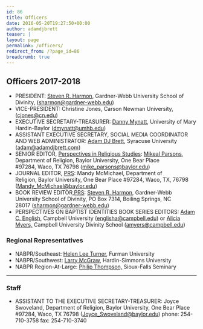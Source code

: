 ```yaml
---
id: 86
title: Officers
date: 2016-05-20T19:27:50+00:00
author: adamdjbrett
teaser: |
layout: page
permalink: /officers/
redirect_from: /?page_id=86
breadcrumb: true
---
```

## Officers 2017-2018

  * PRESIDENT: [Steven R. Harmon](http://www.gardner-webb.edu/academic-programs-and-resources/colleges-and-schools/divinity/about/faculty-and-staff/steven-harmon/index), Gardner-Webb University School of Divinity, (<sharmon@gardner-webb.edu>)
  * VICE-PRESIDENT: Christine Jones, Carson Newman University, (<cjones@cn.edu>)
  * EXECUTIVE SECRETARY-TREASURER: [Danny Mynatt](http://hr.umhb.edu/profile/Mynatt/Daniel), University of Mary Hardin-Baylor (<dmynatt@umhb.edu>)
  * ASSISTANT EXECUTIVE SECRETARY, SOCIAL MEDIA COORDINATOR AND WEB ADMINISTRATOR: [Adam DJ Brett](http://adamdjbrett.com), Syracuse University (<adam@adamdjbrett.com>)
  * SENIOR EDITOR, [Perspectives in Religious Studies](http://baylor.edu/prs): [Mikeal Parsons](http://www.baylor.edu/religion/index.php?id=931782), Department of Religion, Baylor University, One Bear Place #97284, Waco, TX 76798 (<mike_parsons@baylor.edu>)
  * JOURNAL EDITOR, [PRS](http://baylor.edu/prs): Mandy McMichael, Department of Religion, Baylor University, One Bear Place #97284, Waco, TX, 76798 (<Mandy_McMichael@baylor.edu>)
  * BOOK REVIEW EDITOR,[PRS](http://baylor.edu/prs/): [Steven R. Harmon](http://www.gardner-webb.edu/academic-programs-and-resources/colleges-and-schools/divinity/about/faculty-and-staff/steven-harmon/index), Gardner-Webb University School of Divinity, PO Box 7314, Boiling Springs, NC 28017 (<sharmon@gardner-webb.edu>)
  * PERSPECTIVES ON BAPTIST IDENTITIES BOOK SERIES EDITORS: [Adam C. English](http://www.campbell.edu/artsandsciences/religion-and-philosophy/faculty-and-staff/), Campbell University (<englisha@campbell.edu>) or [Alicia Myers,](http://divinity.campbell.edu/Academics/FacultyStaff/DrAliciaMyers.aspx) Campbell University Divinity School (<amyers@campbell.edu>)

### Regional Representatives

  * NABPR/Southeast: [Helen Lee Turner](http://www.furman.edu/academics/Religion/Meet-Our-Faculty/Pages/default.aspx), Furman University
  * NABPR/Southwest: [Larry McGraw](https://www.hsutx.edu/faculty-profile/logsdon/mcgraw-larry/), Hardin-Simmons University
  * NABPR Region-At-Large: [Philip Thompson,](https://sfseminary.edu/about-the-seminary/faculty-and-staff/philip-thompson/) Sioux-Falls Seminary

***

### Staff

  * ASSISTANT TO THE EXECUTIVE SECRETARY-TREASURER: Joyce Swoveland, Department of Religion, Baylor University, One Bear Place #97284, Waco, TX 76798 (<Joyce_Swoveland@baylor.edu>) phone: 254-710-3758 fax: 254-710-3740
